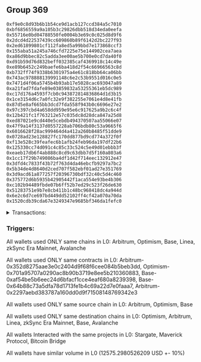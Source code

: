 ## Group 369

```0xe47edfe9eca53010c664380306c4883c96e4bebc
0xf9e0c8d93b6b1b54ce9d1acb127ccd384a5c7010
0xbf6856559a9a105b3c29826dbb518d34eda0eefa
0x55716e0bd04788550fe0004b3e69c0c025d8d9f6
0x2dcd4d22537439cc609860b89f6142d2bc227f93
0x2ed61899801cf112fa8ed5a99bbd7e173868ccf3
0x155aba51a245a746cfd7225e75e144902cea7aea
0xa86d9bbec82c5adda3ee00ae5b700e0cd7da40f0
0xd91b59d76d832beff032385caf4369918c14c49e
0xe89b6452c249baefe6ba418d2f54c66966563c8d
0xb732ff74f9338b6301975a4e61c818bb64ca06bb
0x743ac978888139991148c6e2c53b9551d016c0e5
0x7471d4f06a5745b4b93ab17e5028cac693047a89
0xa21fad7fdafe89e03859832a53255361eb5dc989
0xc17d176a4593f7cb0c943872814836864d1d3b15
0x1ce3154d6c7a0fc32e9f382255e7061e4d8e41fb
0x87d5e8af665bb3dcd7fda558f943b0c6696e27e2
0x97c397cbd4a658dd959e95e6c917625a9b2c6c4f
0x12b421fc1f763212e57c035dc8d28dca847a25d8
0xed87021e9cd440e5cebdb494370507aa55066e07
0x47f9a14f3137d0557228ab706bdb80c53a9665f6
0x6016628f28ac999464d4a412a260b8485f51dde9
0x0728ad23e128827fc170dd877bd9cd774a372f0f
0xf13e528c39feafec6b1afb24feb96da197df22b6
0x125330cc74d091c4c85c33c524c5e49d01ebbb3f
0xeaeb17db6f4ab888c8cd9c63dbb7d5f160a803a6
0x1cc17f29b749086ba4df1d42f714eec132912e47
0x3dfd4c7833f43b72f763d4da46ebcfb9297a7bc2
0x5b34de4d8640d2ced707f582ebf01ad27e351769
0x3d9acd61a877257f20396730bdf32c40c5d4c460
0x375772d6b5935b42905442f1aca554e93be4b306
0xc102b94489fbde07b6ff52b7ed29c523f26de630
0x51283751e9b7e8cb411b1c48bc968418dc4a944d
0x6e2c6d7ce697bd449dd52102ff4cf42a070a70da
0x1520cdb39cda67e3249347e9685bf346da1fefc0
```
<details>
<summary>Transactions:</summary>

Hashes: 

Wallet: 0xe47edfe9eca53010c664380306c4883c96e4bebc

       Hash: 0xa2e7143b988fa919ddebd4b4c085fa2d91a74df2e2481471d7f2e0a424b0243b
         - source chain: Arbitrum
         - destination chain: Optimism
         - project: Stargate
         - contract: 0x352d8275aae3e0c2404d9f68f6cee084b5beb3dd
         - value USD: 3.408340882
       Hash: 0x28fe4654a3ce3944749ee855ce95234eb971271e63267338ddf0c85c2f7694ed
         - source chain: Arbitrum
         - destination chain: Optimism
         - project: Stargate
         - contract: 0x352d8275aae3e0c2404d9f68f6cee084b5beb3dd
         - value USD: 2689.221869647
       Hash: 0xca8c3c6a073fccc717c4f34a11d00baecb6264a3fbbca3c7275f6eb6df7cfa7b
         - source chain: Optimism
         - destination chain: Arbitrum
         - project: Stargate
         - contract: 0x701a95707a0290ac8b90b3719e8ee5b210360883
         - value USD: 2687.608337821
       Hash: 0xf765188d8ec5288bebd18db81a792e1b88767e59c4f4d385acc2f019d7ba79c5
         - source chain: Base
         - destination chain: Linea
         - project: Stargate
         - contract: 0xaf54be5b6eec24d6bfacf1cce4eaf680a8239398
         - value USD: 3.126190125
       Hash: 0x97d4054f8932a1648df1db5031161314a637a27ed20bbdce4ca16359025af143
         - source chain: Base
         - destination chain: zkSync Era Mainnet
         - project: Maverick Protocol
         - contract: 0x64b88c73a5dfa78d1713fe1b4c69a22d7e0faaa7
       Hash: 0xe07028d45d1f6823e5eae9a3185ac6da958bb05e1a16994e6f94390033b3059c
         - source chain: Arbitrum
         - destination chain: Base
         - project: Stargate
         - contract: 0x352d8275aae3e0c2404d9f68f6cee084b5beb3dd
         - value USD: 3585.882514997
       Hash: 0xd7e6d0aa5d8189df76e0d99f6340fa5d23d92b803b523765296d6d21dacb5264
         - source chain: Arbitrum
         - destination chain: Avalanche
         - project: Bitcoin Bridge
         - contract: 0x2297aebd383787a160dd0d9f71508148769342e3
         - value USD: 0.2055229869
       Hash: 0x810f3bde19869e56cc0ca2698c569e92f62069baa934c8759609e52bdf0a6248
         - source chain: Base
         - destination chain: Arbitrum
         - project: Stargate
         - contract: 0xaf54be5b6eec24d6bfacf1cce4eaf680a8239398
         - value USD: 3605.845276162
Wallet: 0xf9e0c8d93b6b1b54ce9d1acb127ccd384a5c7010

       Hash:0xd0d84cf0c791fc74fdfc144b4ba9395b4ae480bd267e723389695741165f09ca
         - source chain: Arbitrum
         - destination chain: Optimism
         - project: Stargate
         - contract: 0x352d8275aae3e0c2404d9f68f6cee084b5beb3dd
         - value USD: 3.408340882
       Hash:0xb0f3742bca4eec749b39e2a2f8256e8969318caeec00218eaaf73d71783898da
         - source chain: Arbitrum
         - destination chain: Optimism
         - project: Stargate
         - contract: 0x352d8275aae3e0c2404d9f68f6cee084b5beb3dd
         - value USD: 2692.430637632
       Hash:0xf30d96bedcb226a5dee9dfdc4d4075f95b839df6092c317383da09921aa6abc4
         - source chain: Optimism
         - destination chain: Arbitrum
         - project: Stargate
         - contract: 0x701a95707a0290ac8b90b3719e8ee5b210360883
         - value USD: 2690.815179736
       Hash:0xa526001c21a441b9d1c4302932ef6ec5960920b4f2e4fe3ddece7c242e1c47d3
         - source chain: Base
         - destination chain: zkSync Era Mainnet
         - project: Maverick Protocol
         - contract: 0x64b88c73a5dfa78d1713fe1b4c69a22d7e0faaa7
       Hash:0xd6da8eba8b56569db7cc7937b2d76917edfde50fd92e2660ae3c428e5d572aeb
         - source chain: Base
         - destination chain: Linea
         - project: Stargate
         - contract: 0xaf54be5b6eec24d6bfacf1cce4eaf680a8239398
         - value USD: 3.126190125
       Hash:0x8dc6297f1d96b716ea8daa3974650c278fe67387e647f940529e766651193e12
         - source chain: Arbitrum
         - destination chain: Base
         - project: Stargate
         - contract: 0x352d8275aae3e0c2404d9f68f6cee084b5beb3dd
         - value USD: 3493.584213263
       Hash:0x6a5924e955ebb1cdb46569a4f8401aea5bc7860dca635ec9e0ef7ee200c06c12
         - source chain: Arbitrum
         - destination chain: Avalanche
         - project: Bitcoin Bridge
         - contract: 0x2297aebd383787a160dd0d9f71508148769342e3
         - value USD: 0.2055229869
       Hash:0x18ad66600c9592af909d0c12db75132452b84c0143d426c4571f53c2f7b51b4a
         - source chain: Base
         - destination chain: Arbitrum
         - project: Stargate
         - contract: 0xaf54be5b6eec24d6bfacf1cce4eaf680a8239398
         - value USD: 3503.305619973
Wallet: 0xbf6856559a9a105b3c29826dbb518d34eda0eefa

       Hash:0xf9c5d583206bd77d57d0d4bc5097baeff90c0e163ba635b2916b5189c5b3779e
         - source chain: Arbitrum
         - destination chain: Optimism
         - project: Stargate
         - contract: 0x352d8275aae3e0c2404d9f68f6cee084b5beb3dd
         - value USD: 3.408340882
       Hash:0x6a9e9d2e03334dd8ab6ae36ba976d8b7e6764d96f4d1c249baad0794a74b0d10
         - source chain: Arbitrum
         - destination chain: Optimism
         - project: Stargate
         - contract: 0x352d8275aae3e0c2404d9f68f6cee084b5beb3dd
         - value USD: 2688.390478336
       Hash:0x463b37f7e3a95691fe0563ebb5b8e18b5ccd6f303fc9992ea64e4cc48b85456a
         - source chain: Optimism
         - destination chain: Arbitrum
         - project: Stargate
         - contract: 0x701a95707a0290ac8b90b3719e8ee5b210360883
         - value USD: 2686.777444528
       Hash:0x1110131f51cc8c72551b5c5ff068b6c40d7538a4364ac9535999a0bf776bf276
         - source chain: Base
         - destination chain: zkSync Era Mainnet
         - project: Maverick Protocol
         - contract: 0x64b88c73a5dfa78d1713fe1b4c69a22d7e0faaa7
       Hash:0xfd7beaf48af854e2c01707529d4b2490d2fa1ec09f1201823b96ead77eefbc74
         - source chain: Base
         - destination chain: Linea
         - project: Stargate
         - contract: 0xaf54be5b6eec24d6bfacf1cce4eaf680a8239398
         - value USD: 3.126190125
       Hash:0x019cf551606fd39fa3a0d4c6624d2b2dfc9d1ca3ff1d9e0e08e46483318dbf9f
         - source chain: Arbitrum
         - destination chain: Base
         - project: Stargate
         - contract: 0x352d8275aae3e0c2404d9f68f6cee084b5beb3dd
         - value USD: 3511.212797145
       Hash:0x3274774d98b9def5dd36f89cf46f98541b355dd84e7a2f583c5635e7a7f161cd
         - source chain: Arbitrum
         - destination chain: Avalanche
         - project: Bitcoin Bridge
         - contract: 0x2297aebd383787a160dd0d9f71508148769342e3
         - value USD: 0.2055229869
       Hash:0x49cf44202fe90821fc9fd6e9856014a1cc22b4f14ce84889e12e15b4c07224f4
         - source chain: Base
         - destination chain: Arbitrum
         - project: Stargate
         - contract: 0xaf54be5b6eec24d6bfacf1cce4eaf680a8239398
         - value USD: 3531.272647034
Wallet: 0x55716e0bd04788550fe0004b3e69c0c025d8d9f6

       Hash:0xd1ec817242dd4abc4d3d409268e85d1f0f14420ddf2db8ccdc8d838dbf84ba45
         - source chain: Arbitrum
         - destination chain: Optimism
         - project: Stargate
         - contract: 0x352d8275aae3e0c2404d9f68f6cee084b5beb3dd
         - value USD: 3.408340882
       Hash:0x2ac57ba194ec7d7a9c8fd313effa9d71a458a3536b285acd2bb06f380cbcacc6
         - source chain: Arbitrum
         - destination chain: Optimism
         - project: Stargate
         - contract: 0x352d8275aae3e0c2404d9f68f6cee084b5beb3dd
         - value USD: 2692.499737151
       Hash:0x753045fa8c4a54f75521ff8ca682d40910c69f4fc0cd0666d7f56d55a8e195e1
         - source chain: Optimism
         - destination chain: Arbitrum
         - project: Stargate
         - contract: 0x701a95707a0290ac8b90b3719e8ee5b210360883
         - value USD: 2690.884238253
       Hash:0x46d70bec9553b9ad547390c0f91989a28ac7555981af2cf5e372fbc6088ccd24
         - source chain: Base
         - destination chain: Linea
         - project: Stargate
         - contract: 0xaf54be5b6eec24d6bfacf1cce4eaf680a8239398
         - value USD: 3.126190125
       Hash:0x312aedc61d13e88496ce1a33e1836238ed82e2b590fbe727a22a8267c41f2128
         - source chain: Base
         - destination chain: zkSync Era Mainnet
         - project: Maverick Protocol
         - contract: 0x64b88c73a5dfa78d1713fe1b4c69a22d7e0faaa7
       Hash:0xdd6743eb2b5a2fb332a6d5b4233f35db27f881afb9f0d7ceccf8810bdb84f4d0
         - source chain: Arbitrum
         - destination chain: Base
         - project: Stargate
         - contract: 0x352d8275aae3e0c2404d9f68f6cee084b5beb3dd
         - value USD: 3522.884971129
       Hash:0x835ef816ccc83b6895fe8bbe1fe146c71853ed9e497f95292ae0ae4baba91ada
         - source chain: Arbitrum
         - destination chain: Avalanche
         - project: Bitcoin Bridge
         - contract: 0x2297aebd383787a160dd0d9f71508148769342e3
         - value USD: 0.2055229869
       Hash:0x6886c0cb12188ccd6104f8dad0dc9da4ec16afe22323cf98ce67b8c18447dd7d
         - source chain: Base
         - destination chain: Arbitrum
         - project: Stargate
         - contract: 0xaf54be5b6eec24d6bfacf1cce4eaf680a8239398
         - value USD: 3532.584275644
Wallet: 0x2dcd4d22537439cc609860b89f6142d2bc227f93

       Hash:0x390e2a3db625f839534573261d662f5eb19f132d612382c55b27909293912ee0
         - source chain: Arbitrum
         - destination chain: Optimism
         - project: Stargate
         - contract: 0x352d8275aae3e0c2404d9f68f6cee084b5beb3dd
         - value USD: 3.408340882
       Hash:0xc977d7bc6961d05ba0aa20c0322c1476c78d164dbf9027aa4a36f81554252306
         - source chain: Arbitrum
         - destination chain: Optimism
         - project: Stargate
         - contract: 0x352d8275aae3e0c2404d9f68f6cee084b5beb3dd
         - value USD: 2688.24165391
       Hash:0xf29f989b0355bf20b9132ce2db7e8cc605719d5967623b08653a81f4e88dca9b
         - source chain: Optimism
         - destination chain: Arbitrum
         - project: Stargate
         - contract: 0x701a95707a0290ac8b90b3719e8ee5b210360883
         - value USD: 2686.628710105
       Hash:0x4378a5666b9f0fda6366cd7eb84d3f890a002368486144f3f4d423fbcccde67c
         - source chain: Base
         - destination chain: Linea
         - project: Stargate
         - contract: 0xaf54be5b6eec24d6bfacf1cce4eaf680a8239398
         - value USD: 3.126190125
       Hash:0x60723d57c831c9ff897a1de11a72f7061c74b20951b2a6ed21a324d3e4d5298d
         - source chain: Base
         - destination chain: zkSync Era Mainnet
         - project: Maverick Protocol
         - contract: 0x64b88c73a5dfa78d1713fe1b4c69a22d7e0faaa7
       Hash:0x43cf107da45279e44822cac805e11e577e1cb7a8be14090f7ba7d19a12bf9a13
         - source chain: Arbitrum
         - destination chain: Base
         - project: Stargate
         - contract: 0x352d8275aae3e0c2404d9f68f6cee084b5beb3dd
         - value USD: 3490.522567184
       Hash:0x7e60fab850e1f414af7e9e10e20ff6f5719d611670477649c97f987e8da9afed
         - source chain: Arbitrum
         - destination chain: Avalanche
         - project: Bitcoin Bridge
         - contract: 0x2297aebd383787a160dd0d9f71508148769342e3
         - value USD: 0.2055229869
       Hash:0xa874885aa2f2324601364736e3601411d9b1b4fe70990f98d3c5b5705f7807e1
         - source chain: Base
         - destination chain: Arbitrum
         - project: Stargate
         - contract: 0xaf54be5b6eec24d6bfacf1cce4eaf680a8239398
         - value USD: 3510.616505072
Wallet: 0x2ed61899801cf112fa8ed5a99bbd7e173868ccf3

       Hash:0x477990a17804e66e8559882f5cfcb8e58b42db6cb3f85e33509b02e6425fc2b0
         - source chain: Arbitrum
         - destination chain: Optimism
         - project: Stargate
         - contract: 0x352d8275aae3e0c2404d9f68f6cee084b5beb3dd
         - value USD: 3.408340882
       Hash:0x3f3fed5739b1ded2353d39c9965045cf718d44e2f1d836dceab1b011042b1171
         - source chain: Arbitrum
         - destination chain: Optimism
         - project: Stargate
         - contract: 0x352d8275aae3e0c2404d9f68f6cee084b5beb3dd
         - value USD: 2689.200691875
       Hash:0xc32c6299764c01673b2bc93762f197bc902ae1328998fb7a742dc3084e08ebe5
         - source chain: Optimism
         - destination chain: Arbitrum
         - project: Stargate
         - contract: 0x701a95707a0290ac8b90b3719e8ee5b210360883
         - value USD: 2687.587172049
       Hash:0x38191e8c2d9c36ef5e01f34084044f5598c6f0111f78751154f5e798ecb733a4
         - source chain: Base
         - destination chain: Linea
         - project: Stargate
         - contract: 0xaf54be5b6eec24d6bfacf1cce4eaf680a8239398
         - value USD: 3.126190125
       Hash:0xb61ca0d8e0484348d4a4ebc0342e0ee73354b279e90cc8f20fbe3f278411514e
         - source chain: Base
         - destination chain: zkSync Era Mainnet
         - project: Maverick Protocol
         - contract: 0x64b88c73a5dfa78d1713fe1b4c69a22d7e0faaa7
       Hash:0x9eddf079ccd39ef0cf79f31f22e88c905dcda09814cd27d96f5844902a1df593
         - source chain: Arbitrum
         - destination chain: Base
         - project: Stargate
         - contract: 0x352d8275aae3e0c2404d9f68f6cee084b5beb3dd
         - value USD: 3499.678701202
       Hash:0x598693bbf16702899b1a257558273fafde5ae69d2bc0234846341ff940609a40
         - source chain: Arbitrum
         - destination chain: Avalanche
         - project: Bitcoin Bridge
         - contract: 0x2297aebd383787a160dd0d9f71508148769342e3
         - value USD: 0.2052563619
       Hash:0x7e95a694f188c5378c1069020c6e455dcf20b3c946ec9fcbd3f3fc9e70a0edd7
         - source chain: Base
         - destination chain: Arbitrum
         - project: Stargate
         - contract: 0xaf54be5b6eec24d6bfacf1cce4eaf680a8239398
         - value USD: 3519.668329706
Wallet: 0x155aba51a245a746cfd7225e75e144902cea7aea

       Hash:0x8fd730695e7dbc7e6f70262cfe2a9973e89f5398488c687879c6ff866d4258a0
         - source chain: Arbitrum
         - destination chain: Optimism
         - project: Stargate
         - contract: 0x352d8275aae3e0c2404d9f68f6cee084b5beb3dd
         - value USD: 3.408340882
       Hash:0xd6bf63c7ee73a4ef9767a3faa47555ce205ef182157d797a290d72fc5e93e70a
         - source chain: Arbitrum
         - destination chain: Optimism
         - project: Stargate
         - contract: 0x352d8275aae3e0c2404d9f68f6cee084b5beb3dd
         - value USD: 2685.99577303
       Hash:0x3de4195dda7ba34f60b9d03ac31f0308279cddfb4980b094a25416fae09ff377
         - source chain: Optimism
         - destination chain: Arbitrum
         - project: Stargate
         - contract: 0x701a95707a0290ac8b90b3719e8ee5b210360883
         - value USD: 2684.384177274
       Hash:0x2a8ac891833d91bf4046f3ac018f4d5ff8dfca5a28a5f8312952187ddd8f8297
         - source chain: Base
         - destination chain: Linea
         - project: Stargate
         - contract: 0xaf54be5b6eec24d6bfacf1cce4eaf680a8239398
         - value USD: 3.126190125
       Hash:0x71e896f8e7774388241e21660ed8a53e8cdce025b3447db5653aa601d7f589c5
         - source chain: Base
         - destination chain: zkSync Era Mainnet
         - project: Maverick Protocol
         - contract: 0x64b88c73a5dfa78d1713fe1b4c69a22d7e0faaa7
       Hash:0x858e670dfa9381fcec5d80420f0757e4f73f15b70258684a450fb16a4ce1a594
         - source chain: Arbitrum
         - destination chain: Base
         - project: Stargate
         - contract: 0x352d8275aae3e0c2404d9f68f6cee084b5beb3dd
         - value USD: 3602.00014949
       Hash:0xa90fd50ffec6a0ae47800621fc7328a1170e543d112ede3db95275c37d44462e
         - source chain: Arbitrum
         - destination chain: Avalanche
         - project: Bitcoin Bridge
         - contract: 0x2297aebd383787a160dd0d9f71508148769342e3
         - value USD: 0.2052563619
       Hash:0xadde8d53eb2e4544c8ffbe5ac4ec14f197101592b48b3c930c5469fd150346f9
         - source chain: Base
         - destination chain: Arbitrum
         - project: Stargate
         - contract: 0xaf54be5b6eec24d6bfacf1cce4eaf680a8239398
         - value USD: 3621.893469335
Wallet: 0xa86d9bbec82c5adda3ee00ae5b700e0cd7da40f0

       Hash:0x380f23e13602dbeedad1c0a2a9c499450cb83b1e064f5c5b9d25fa553ed65949
         - source chain: Arbitrum
         - destination chain: Optimism
         - project: Stargate
         - contract: 0x352d8275aae3e0c2404d9f68f6cee084b5beb3dd
         - value USD: 3.408340882
       Hash:0x61cf6ed04e5104916045ef65b31641aef457fd5d5cd77444c46037419ff30fbf
         - source chain: Arbitrum
         - destination chain: Optimism
         - project: Stargate
         - contract: 0x352d8275aae3e0c2404d9f68f6cee084b5beb3dd
         - value USD: 2685.165379755
       Hash:0x1a81537bbc2a667c9128355eefe5ad6921021174866fb499603c4f91994c76c1
         - source chain: Optimism
         - destination chain: Arbitrum
         - project: Stargate
         - contract: 0x701a95707a0290ac8b90b3719e8ee5b210360883
         - value USD: 2683.554282018
       Hash:0x22c6e683bb64406650c6c71797a581f651a7455ebe97f81bac9954d322e995c0
         - source chain: Base
         - destination chain: Linea
         - project: Stargate
         - contract: 0xaf54be5b6eec24d6bfacf1cce4eaf680a8239398
         - value USD: 3.126190125
       Hash:0x01c9edf69d529b1dc7031739eaafbc91eb809cf9a529f576e9f68bc390527bcd
         - source chain: Base
         - destination chain: zkSync Era Mainnet
         - project: Maverick Protocol
         - contract: 0x64b88c73a5dfa78d1713fe1b4c69a22d7e0faaa7
       Hash:0x854efdcce743bf3b51d1ebfa1dcd402c832a23448d95c10a448c09753127ce8e
         - source chain: Arbitrum
         - destination chain: Base
         - project: Stargate
         - contract: 0x352d8275aae3e0c2404d9f68f6cee084b5beb3dd
         - value USD: 3527.288497322
       Hash:0x4f4660e7868292dbc1820a831c06dda4fa18cff58e74042f568c0b20336526c6
         - source chain: Arbitrum
         - destination chain: Avalanche
         - project: Bitcoin Bridge
         - contract: 0x2297aebd383787a160dd0d9f71508148769342e3
         - value USD: 0.2052563619
       Hash:0x309919f18198206102adeaf92112b5c0bf53e66885ec7b04e2b2c36b329fb319
         - source chain: Base
         - destination chain: Arbitrum
         - project: Stargate
         - contract: 0xaf54be5b6eec24d6bfacf1cce4eaf680a8239398
         - value USD: 3547.207805755
Wallet: 0xd91b59d76d832beff032385caf4369918c14c49e

       Hash:0x9f6a56693b8c1f281706cafb1ae9570d73be66dcdf8e2640e0140b09f673460d
         - source chain: Arbitrum
         - destination chain: Optimism
         - project: Stargate
         - contract: 0x352d8275aae3e0c2404d9f68f6cee084b5beb3dd
         - value USD: 3.408340882
       Hash:0xc39025b92eca7034608eb6c1fec3fa9ba7c849e553193766db953063e5b0bb4c
         - source chain: Arbitrum
         - destination chain: Optimism
         - project: Stargate
         - contract: 0x352d8275aae3e0c2404d9f68f6cee084b5beb3dd
         - value USD: 2689.269708391
       Hash:0x768e848582e63d61f09bfede6a333bd265e3335478dfa8dcf7cbf09380f9137d
         - source chain: Optimism
         - destination chain: Arbitrum
         - project: Stargate
         - contract: 0x701a95707a0290ac8b90b3719e8ee5b210360883
         - value USD: 2687.656147564
       Hash:0xd0ec6bf5ec32dbb2855d47eef131fb507c87cf04e66202e7a9af1c3d890f3265
         - source chain: Base
         - destination chain: Linea
         - project: Stargate
         - contract: 0xaf54be5b6eec24d6bfacf1cce4eaf680a8239398
         - value USD: 3.126190125
       Hash:0x40a195ca385be4b526a8d25cd093e5a19779821b08a2afc74678109793cca29e
         - source chain: Base
         - destination chain: zkSync Era Mainnet
         - project: Maverick Protocol
         - contract: 0x64b88c73a5dfa78d1713fe1b4c69a22d7e0faaa7
       Hash:0x59491a3562cc489df491246ac97309006087fed3a230df8dc9f2be32cc1d374e
         - source chain: Arbitrum
         - destination chain: Base
         - project: Stargate
         - contract: 0x352d8275aae3e0c2404d9f68f6cee084b5beb3dd
         - value USD: 3529.035688492
       Hash:0x023fe3bd0932f208825d5231bf5ec3547c89f8a62c04034e298273060b78b263
         - source chain: Arbitrum
         - destination chain: Avalanche
         - project: Bitcoin Bridge
         - contract: 0x2297aebd383787a160dd0d9f71508148769342e3
         - value USD: 0.2052563619
       Hash:0x62798d6fa993622fb4c423a4096385bc0bb2323e13b486ef2a8a2b99a47a5013
         - source chain: Base
         - destination chain: Arbitrum
         - project: Stargate
         - contract: 0xaf54be5b6eec24d6bfacf1cce4eaf680a8239398
         - value USD: 3548.975590972
Wallet: 0xe89b6452c249baefe6ba418d2f54c66966563c8d

       Hash:0xfa0a1e1a12c823b1af4bf7f49480a85b707ee92917c5de2c9332591725488e31
         - source chain: Arbitrum
         - destination chain: Optimism
         - project: Stargate
         - contract: 0x352d8275aae3e0c2404d9f68f6cee084b5beb3dd
         - value USD: 3.408340882
       Hash:0x211ee275e76f52b851068aec9c58cdc8860bf6e94775fbddbc75e3db8566587c
         - source chain: Arbitrum
         - destination chain: Optimism
         - project: Stargate
         - contract: 0x352d8275aae3e0c2404d9f68f6cee084b5beb3dd
         - value USD: 2685.016733336
       Hash:0x472808c5ca4cb9d4e8e776dcda260f8a37a97c31af5a62eb93a2ad78ed667ac5
         - source chain: Optimism
         - destination chain: Arbitrum
         - project: Stargate
         - contract: 0x701a95707a0290ac8b90b3719e8ee5b210360883
         - value USD: 2683.405724602
       Hash:0x5e33b7380d4f9446f0293a4e2f981d00dc59b3a72eaf206a2d260898f5ddc78b
         - source chain: Base
         - destination chain: Linea
         - project: Stargate
         - contract: 0xaf54be5b6eec24d6bfacf1cce4eaf680a8239398
         - value USD: 3.126190125
       Hash:0x04fcc7862b161102a8dcc1f3aaf795c581ce761ab3443b82f5bb7507806601f4
         - source chain: Base
         - destination chain: zkSync Era Mainnet
         - project: Maverick Protocol
         - contract: 0x64b88c73a5dfa78d1713fe1b4c69a22d7e0faaa7
       Hash:0x4a027021cff345daf40e9a45016355c65d72932f0f27ec07814e5d8a45c983ae
         - source chain: Arbitrum
         - destination chain: Base
         - project: Stargate
         - contract: 0x352d8275aae3e0c2404d9f68f6cee084b5beb3dd
         - value USD: 3506.763720608
       Hash:0x1febeb00c705a8d9a045513026f815c314832a62349a047cd8c71b9f30bd8d85
         - source chain: Arbitrum
         - destination chain: Avalanche
         - project: Bitcoin Bridge
         - contract: 0x2297aebd383787a160dd0d9f71508148769342e3
         - value USD: 0.2052563619
       Hash:0xb5884dc5200c7c5b72df57de35df7080b95bb908e04884b4cc7cfdef56727dc1
         - source chain: Base
         - destination chain: Arbitrum
         - project: Stargate
         - contract: 0xaf54be5b6eec24d6bfacf1cce4eaf680a8239398
         - value USD: 3526.725855242
Wallet: 0xb732ff74f9338b6301975a4e61c818bb64ca06bb

       Hash:0x8f1c10af2035645ce44ac5d121efc31da0398775134740a1d3218aaf157c7e91
         - source chain: Arbitrum
         - destination chain: Optimism
         - project: Stargate
         - contract: 0x352d8275aae3e0c2404d9f68f6cee084b5beb3dd
         - value USD: 3.408340882
       Hash:0x8b4db7fe34d5343986cbfacc8546e212843e6195364ac9cb1809a52b2cf2956c
         - source chain: Arbitrum
         - destination chain: Optimism
         - project: Stargate
         - contract: 0x352d8275aae3e0c2404d9f68f6cee084b5beb3dd
         - value USD: 2682.773547554
       Hash:0xb0f388813b65d96281d9c0af7f94ad5309d280ec13f5bca2b361e720b4f5b0a0
         - source chain: Optimism
         - destination chain: Arbitrum
         - project: Stargate
         - contract: 0x701a95707a0290ac8b90b3719e8ee5b210360883
         - value USD: 2681.163884869
       Hash:0x0bb46ffcc30bbdfd3810e1210a385c847bca7f06d768f9f5ae5118237f41384d
         - source chain: Base
         - destination chain: Linea
         - project: Stargate
         - contract: 0xaf54be5b6eec24d6bfacf1cce4eaf680a8239398
         - value USD: 3.126190125
       Hash:0x21e347303c9f560944efebc5fb95751cc647a15ffe5d2933730d00b59cff9ab2
         - source chain: Base
         - destination chain: zkSync Era Mainnet
         - project: Maverick Protocol
         - contract: 0x64b88c73a5dfa78d1713fe1b4c69a22d7e0faaa7
       Hash:0xf9fb5e76409c325ddd5270ed8397f94b2ec98eea29352c0d25e53c221e1656d4
         - source chain: Arbitrum
         - destination chain: Base
         - project: Stargate
         - contract: 0x352d8275aae3e0c2404d9f68f6cee084b5beb3dd
         - value USD: 3617.525066516
       Hash:0xf19dff8b55eca00e703a26eadc1e6961065ee4c3dc07ca7e2133efdb3e18519a
         - source chain: Arbitrum
         - destination chain: Avalanche
         - project: Bitcoin Bridge
         - contract: 0x2297aebd383787a160dd0d9f71508148769342e3
         - value USD: 0.2047956664
       Hash:0xc1dc3ac3fdefc3019309a7433186b77b0d95e43dc7eda968fa4694a2323fe93d
         - source chain: Base
         - destination chain: Arbitrum
         - project: Stargate
         - contract: 0xaf54be5b6eec24d6bfacf1cce4eaf680a8239398
         - value USD: 3637.45047662
Wallet: 0x743ac978888139991148c6e2c53b9551d016c0e5

       Hash:0x784ec75f9c4233f2ab8918f16e900c977c872d7675d7d19bbacbea16568c50f4
         - source chain: Arbitrum
         - destination chain: Optimism
         - project: Stargate
         - contract: 0x352d8275aae3e0c2404d9f68f6cee084b5beb3dd
         - value USD: 3.408340882
       Hash:0xdb9baf470421ae18c1c1b53165513350b046fac7895efce3b6d6413e0af7f0e1
         - source chain: Arbitrum
         - destination chain: Optimism
         - project: Stargate
         - contract: 0x352d8275aae3e0c2404d9f68f6cee084b5beb3dd
         - value USD: 2685.974621258
       Hash:0x60e5ca795dbe880a63e6b158d8815b7c1a5627c99fea10ba969135fe68bf87a4
         - source chain: Optimism
         - destination chain: Arbitrum
         - project: Stargate
         - contract: 0x701a95707a0290ac8b90b3719e8ee5b210360883
         - value USD: 2684.363037503
       Hash:0x8b4432b0c7c13ded616ae9a9708865012734a0fd40f07e26edf6bba63a9ef51f
         - source chain: Base
         - destination chain: zkSync Era Mainnet
         - project: Maverick Protocol
         - contract: 0x64b88c73a5dfa78d1713fe1b4c69a22d7e0faaa7
       Hash:0x45f3d27939a875bc7b57cb21cdd5d208b1f4d008052ab7707801f9a6578ab0e0
         - source chain: Base
         - destination chain: Linea
         - project: Stargate
         - contract: 0xaf54be5b6eec24d6bfacf1cce4eaf680a8239398
         - value USD: 3.126190125
       Hash:0x4f1ebc3fb216c804d4bdf36ec420a4070ca43a78aaf86f824422ede762bff182
         - source chain: Arbitrum
         - destination chain: Base
         - project: Stargate
         - contract: 0x352d8275aae3e0c2404d9f68f6cee084b5beb3dd
         - value USD: 3515.533103711
       Hash:0x1aaa2950199440cf33c6d21e71b529fabd562f20858b3c06b43daa91c3a10708
         - source chain: Arbitrum
         - destination chain: Avalanche
         - project: Bitcoin Bridge
         - contract: 0x2297aebd383787a160dd0d9f71508148769342e3
         - value USD: 0.2047956664
       Hash:0xd6d68a7b0dcd1595d9530ca25ba639d0a34b12392c802a5881a061c971889e15
         - source chain: Base
         - destination chain: Arbitrum
         - project: Stargate
         - contract: 0xaf54be5b6eec24d6bfacf1cce4eaf680a8239398
         - value USD: 3535.557019708
Wallet: 0x7471d4f06a5745b4b93ab17e5028cac693047a89

       Hash:0x7fb961f093c2ea23587e7ee102e2c5edb3aff99ecc82659c06abd9579c1abfa3
         - source chain: Arbitrum
         - destination chain: Optimism
         - project: Stargate
         - contract: 0x352d8275aae3e0c2404d9f68f6cee084b5beb3dd
         - value USD: 3.408340882
       Hash:0x629ee7e69d5b69ae7f2cb38d2dd456017418e48502caf9decfe389c31eed8a52
         - source chain: Arbitrum
         - destination chain: Optimism
         - project: Stargate
         - contract: 0x352d8275aae3e0c2404d9f68f6cee084b5beb3dd
         - value USD: 2681.944150316
       Hash:0x76632bc9597f47e69d0a33cf823f56f9dbcf5e9dee4a8c6241418026fdb2d152
         - source chain: Optimism
         - destination chain: Arbitrum
         - project: Stargate
         - contract: 0x701a95707a0290ac8b90b3719e8ee5b210360883
         - value USD: 2680.334984649
       Hash:0x5931f4fafb4426d6e35503092c97de33895007d4edde4b9bc576b8d909bdd8bb
         - source chain: Base
         - destination chain: Linea
         - project: Stargate
         - contract: 0xaf54be5b6eec24d6bfacf1cce4eaf680a8239398
         - value USD: 3.126190125
       Hash:0x496610775ff01a151c0dba4a9eca6eddda515463101acd8e89320e323ed2ff43
         - source chain: Base
         - destination chain: zkSync Era Mainnet
         - project: Maverick Protocol
         - contract: 0x64b88c73a5dfa78d1713fe1b4c69a22d7e0faaa7
       Hash:0xbc19598c20986cf202edfa490985e4e9f6b5d4203bdbc0b973cc65093d830420
         - source chain: Arbitrum
         - destination chain: Base
         - project: Stargate
         - contract: 0x352d8275aae3e0c2404d9f68f6cee084b5beb3dd
         - value USD: 3542.59887073
       Hash:0x5c4ec349bd018c5ed92231b004c9312f33ebc497506f699fb1c549273eb832d0
         - source chain: Arbitrum
         - destination chain: Avalanche
         - project: Bitcoin Bridge
         - contract: 0x2297aebd383787a160dd0d9f71508148769342e3
         - value USD: 0.2047956664
       Hash:0x5e05f0168656e51a27a503d9a0279031c98590b4eddd6ae90f9599b4a216a793
         - source chain: Base
         - destination chain: Arbitrum
         - project: Stargate
         - contract: 0xaf54be5b6eec24d6bfacf1cce4eaf680a8239398
         - value USD: 3562.584409897
Wallet: 0xa21fad7fdafe89e03859832a53255361eb5dc989

       Hash:0x4ab41d1f30343433af4543fb6ac28fb5ee92c516cd812498f9f5a04d8cc82b30
         - source chain: Arbitrum
         - destination chain: Optimism
         - project: Stargate
         - contract: 0x352d8275aae3e0c2404d9f68f6cee084b5beb3dd
         - value USD: 3.408340882
       Hash:0xf03f2ea56c32925be0d18acd6a762891ac3533a81a9635b0415706daab7520d2
         - source chain: Arbitrum
         - destination chain: Optimism
         - project: Stargate
         - contract: 0x352d8275aae3e0c2404d9f68f6cee084b5beb3dd
         - value USD: 2686.043554772
       Hash:0x223ff97a62ef1d5f66b20ca068e36e209e6c9e07b34443b8e8515a9b8e50cfe1
         - source chain: Optimism
         - destination chain: Arbitrum
         - project: Stargate
         - contract: 0x701a95707a0290ac8b90b3719e8ee5b210360883
         - value USD: 2684.431930015
       Hash:0x6748f8699c1c00c314fe5c788c74f271e955affc37639826dead7d82e6870f10
         - source chain: Base
         - destination chain: Linea
         - project: Stargate
         - contract: 0xaf54be5b6eec24d6bfacf1cce4eaf680a8239398
         - value USD: 3.126190125
       Hash:0x3fb45d42471e88a15eae449f652346c77cba8e1ac5d91582461780f8a9cd1a26
         - source chain: Base
         - destination chain: zkSync Era Mainnet
         - project: Maverick Protocol
         - contract: 0x64b88c73a5dfa78d1713fe1b4c69a22d7e0faaa7
       Hash:0xe57ffc820f5957a56d0c4b849654eb54b70cb7b9ee988345d9f0239c7ef6fcea
         - source chain: Arbitrum
         - destination chain: Base
         - project: Stargate
         - contract: 0x352d8275aae3e0c2404d9f68f6cee084b5beb3dd
         - value USD: 3544.585092702
       Hash:0x1b2e6f2443549d7f3a600635961f2a5ea8917cfbe09303bd0b0b88660e06a02e
         - source chain: Arbitrum
         - destination chain: Avalanche
         - project: Bitcoin Bridge
         - contract: 0x2297aebd383787a160dd0d9f71508148769342e3
         - value USD: 0.2047956664
       Hash:0x45884b8684bfd42195ff0d2babb524f0f34f7119f4f5c74d782643f5154b6c28
         - source chain: Base
         - destination chain: Arbitrum
         - project: Stargate
         - contract: 0xaf54be5b6eec24d6bfacf1cce4eaf680a8239398
         - value USD: 3564.582756795
Wallet: 0xc17d176a4593f7cb0c943872814836864d1d3b15

       Hash:0xe7f4e3c7b8da41df43c2c9df1cbeb8468ffe2afba499bef0b858a2c30ad52769
         - source chain: Arbitrum
         - destination chain: Optimism
         - project: Stargate
         - contract: 0x352d8275aae3e0c2404d9f68f6cee084b5beb3dd
         - value USD: 3.408340882
       Hash:0x4df2d559002523662e4a953c1afc171c08cf5de8f59375ef7609fc776cbbd8b5
         - source chain: Arbitrum
         - destination chain: Optimism
         - project: Stargate
         - contract: 0x352d8275aae3e0c2404d9f68f6cee084b5beb3dd
         - value USD: 2681.795682903
       Hash:0x05699283fdf931472a4b914edc2d5ce8c3a481582845c851a8e3ba28213b377a
         - source chain: Optimism
         - destination chain: Arbitrum
         - project: Stargate
         - contract: 0x701a95707a0290ac8b90b3719e8ee5b210360883
         - value USD: 2680.186607239
       Hash:0xca1ec942c7ac893648e4c712d582838202752e6047064e3a9999a57e296f0c62
         - source chain: Base
         - destination chain: Linea
         - project: Stargate
         - contract: 0xaf54be5b6eec24d6bfacf1cce4eaf680a8239398
         - value USD: 3.126190125
       Hash:0xb6b8b63e67fda0979fcd435d4139b8e273f631e7afdecb872542544d949b56aa
         - source chain: Base
         - destination chain: zkSync Era Mainnet
         - project: Maverick Protocol
         - contract: 0x64b88c73a5dfa78d1713fe1b4c69a22d7e0faaa7
       Hash:0x59c4401416e392bd2889b71b53babcce2b8c07c5eafaab80b006d2cfcf38bbdb
         - source chain: Arbitrum
         - destination chain: Base
         - project: Stargate
         - contract: 0x352d8275aae3e0c2404d9f68f6cee084b5beb3dd
         - value USD: 3522.254062373
       Hash:0xde9f7ac884cf37f2f29732b57296679db63f145a7237988ef3f8939c1e25cba1
         - source chain: Arbitrum
         - destination chain: Avalanche
         - project: Bitcoin Bridge
         - contract: 0x2297aebd383787a160dd0d9f71508148769342e3
         - value USD: 0.2047956664
       Hash:0x5e71aad1a3c4097cc1af48b5ade9447f7e5cdbb28a02b5889d7f56f785d87c67
         - source chain: Base
         - destination chain: Arbitrum
         - project: Stargate
         - contract: 0xaf54be5b6eec24d6bfacf1cce4eaf680a8239398
         - value USD: 3542.278519741
Wallet: 0x1ce3154d6c7a0fc32e9f382255e7061e4d8e41fb

       Hash:0x7485978f832ec54e864c70ab19b9877c92dd9d87a159c32bc5ea11a952e6ee60
         - source chain: Arbitrum
         - destination chain: Optimism
         - project: Stargate
         - contract: 0x352d8275aae3e0c2404d9f68f6cee084b5beb3dd
         - value USD: 3.408340882
       Hash:0x3d03f9ce04e3584bb6556539018714bc25a97eeb1a82ba8ed7328749df100eb4
         - source chain: Arbitrum
         - destination chain: Optimism
         - project: Stargate
         - contract: 0x352d8275aae3e0c2404d9f68f6cee084b5beb3dd
         - value USD: 2682.752420784
       Hash:0x6ef2b5429675abd0d178333f2f6084ea54fe4fdf459d801d1786fc773d1e13f4
         - source chain: Optimism
         - destination chain: Arbitrum
         - project: Stargate
         - contract: 0x701a95707a0290ac8b90b3719e8ee5b210360883
         - value USD: 2681.142770099
       Hash:0xedc7dc177e6b56a8ee2f3f7524dfa7c69f5ffdfe98ab7eea65b3b6ea2d36b870
         - source chain: Base
         - destination chain: Linea
         - project: Stargate
         - contract: 0xaf54be5b6eec24d6bfacf1cce4eaf680a8239398
         - value USD: 3.126190125
       Hash:0x0be579099367796e6a26e0d4f163af859f50bae13dbaea7d57164af2f6a22d31
         - source chain: Base
         - destination chain: zkSync Era Mainnet
         - project: Maverick Protocol
         - contract: 0x64b88c73a5dfa78d1713fe1b4c69a22d7e0faaa7
       Hash:0x779d7703fc5917d6d72e5a4581dba19026d61f23905146ef2a601113b9528387
         - source chain: Arbitrum
         - destination chain: Base
         - project: Stargate
         - contract: 0x352d8275aae3e0c2404d9f68f6cee084b5beb3dd
         - value USD: 3530.701361048
       Hash:0x7a5d91ae0fb4c1880fb6dfcddb0dab9fc79169c45030d5610e758103acabd1ac
         - source chain: Arbitrum
         - destination chain: Avalanche
         - project: Bitcoin Bridge
         - contract: 0x2297aebd383787a160dd0d9f71508148769342e3
         - value USD: 0.2057718422
       Hash:0xa7e21bba78174c0005d5fd711e4b6bf4c6cff65379b8afbbc29a77c447309639
         - source chain: Base
         - destination chain: Arbitrum
         - project: Stargate
         - contract: 0xaf54be5b6eec24d6bfacf1cce4eaf680a8239398
         - value USD: 3550.758448449
Wallet: 0x87d5e8af665bb3dcd7fda558f943b0c6696e27e2

       Hash:0x4c7d12ad9cc0d983b7ed8952183a647593b730b2a692e417875d02343591c2b5
         - source chain: Arbitrum
         - destination chain: Optimism
         - project: Stargate
         - contract: 0x352d8275aae3e0c2404d9f68f6cee084b5beb3dd
         - value USD: 3.408340882
       Hash:0x8ae7be94d8aa388ccdace09a5ca78745194d81d8d2a81c1051f9f6b57ea25082
         - source chain: Arbitrum
         - destination chain: Optimism
         - project: Stargate
         - contract: 0x352d8275aae3e0c2404d9f68f6cee084b5beb3dd
         - value USD: 2679.555187219
       Hash:0xc6d5e7955d75d8a9a3f170e164bfb7c3ef79531505dede3ba356a21c3e8bf1fc
         - source chain: Optimism
         - destination chain: Arbitrum
         - project: Stargate
         - contract: 0x701a95707a0290ac8b90b3719e8ee5b210360883
         - value USD: 2677.947455604
       Hash:0xd2a3b6d76cdb24515b4ac3fa42e7abf973f1c80d88783e9d36ea864ab11e2858
         - source chain: Base
         - destination chain: Linea
         - project: Stargate
         - contract: 0xaf54be5b6eec24d6bfacf1cce4eaf680a8239398
         - value USD: 3.126190125
       Hash:0xd22c2de041a79e6d5b97ae7d2d028a283116623cac0fef86843bdb6ff7ad57e5
         - source chain: Base
         - destination chain: zkSync Era Mainnet
         - project: Maverick Protocol
         - contract: 0x64b88c73a5dfa78d1713fe1b4c69a22d7e0faaa7
       Hash:0xfaa92e3d596a2f678b9193a1c16f3d5fbe891e9f2463344fb8c660bf522d71a0
         - source chain: Arbitrum
         - destination chain: Base
         - project: Stargate
         - contract: 0x352d8275aae3e0c2404d9f68f6cee084b5beb3dd
         - value USD: 3632.114845492
       Hash:0x7a0b29371579bfda55ed369f8efac178605a1b06f2406b8c37f8651229180429
         - source chain: Arbitrum
         - destination chain: Avalanche
         - project: Bitcoin Bridge
         - contract: 0x2297aebd383787a160dd0d9f71508148769342e3
         - value USD: 0.2057718422
       Hash:0x26a18a0111f2f43ab72a044aa1c04f87dfd5d88ddc0c1cd9659de4ba7b83427b
         - source chain: Base
         - destination chain: Arbitrum
         - project: Stargate
         - contract: 0xaf54be5b6eec24d6bfacf1cce4eaf680a8239398
         - value USD: 3652.056767578
Wallet: 0x97c397cbd4a658dd959e95e6c917625a9b2c6c4f

       Hash:0x2bca59fe55288ca5ae7bdb3770e7b1f29507aa59ad367dd863417e248b14dca1
         - source chain: Arbitrum
         - destination chain: Optimism
         - project: Stargate
         - contract: 0x352d8275aae3e0c2404d9f68f6cee084b5beb3dd
         - value USD: 3.408340882
       Hash:0xacc1e971e5c1859808f4974a821667c70b464b4bce1fda7b79126025ae39298f
         - source chain: Arbitrum
         - destination chain: Optimism
         - project: Stargate
         - contract: 0x352d8275aae3e0c2404d9f68f6cee084b5beb3dd
         - value USD: 2678.726785017
       Hash:0x21a3eedd73731efbbd88a24cb8a968d69cc6b6efead3f1f0b2cbaef95d3758a4
         - source chain: Optimism
         - destination chain: Arbitrum
         - project: Stargate
         - contract: 0x701a95707a0290ac8b90b3719e8ee5b210360883
         - value USD: 2677.11955042
       Hash:0xb3cadc22f1ec2a2b07728c076a02cb254a9b23513c263c4c99362a75ad174bc8
         - source chain: Base
         - destination chain: Linea
         - project: Stargate
         - contract: 0xaf54be5b6eec24d6bfacf1cce4eaf680a8239398
         - value USD: 3.126190125
       Hash:0x6041b7ddba1a194d6594522f7cd40e233f94c214a8979e18dfb329f2b0c3d3b9
         - source chain: Base
         - destination chain: zkSync Era Mainnet
         - project: Maverick Protocol
         - contract: 0x64b88c73a5dfa78d1713fe1b4c69a22d7e0faaa7
       Hash:0x793afe6f05cbf6308e70a037c4f4d9f56948dc689e83898f13808f3f8e856e43
         - source chain: Arbitrum
         - destination chain: Base
         - project: Stargate
         - contract: 0x352d8275aae3e0c2404d9f68f6cee084b5beb3dd
         - value USD: 3557.470736832
       Hash:0x357a48a6341a90786b63677f71275fa66159598e21e84593b7e1d33908e67c12
         - source chain: Arbitrum
         - destination chain: Avalanche
         - project: Bitcoin Bridge
         - contract: 0x2297aebd383787a160dd0d9f71508148769342e3
         - value USD: 0.2057718422
       Hash:0x4cb0c570217e8bc51414cdfe89430f4817c8a3dbcb9a8603132af4a7afab062d
         - source chain: Base
         - destination chain: Arbitrum
         - project: Stargate
         - contract: 0xaf54be5b6eec24d6bfacf1cce4eaf680a8239398
         - value USD: 3577.487811269
Wallet: 0x12b421fc1f763212e57c035dc8d28dca847a25d8

       Hash:0xd7ac54a9cbb70e75d90568c605a98468d25c5570eaadebb6a8ecd530b9f4d05a
         - source chain: Arbitrum
         - destination chain: Optimism
         - project: Stargate
         - contract: 0x352d8275aae3e0c2404d9f68f6cee084b5beb3dd
         - value USD: 3.408340882
       Hash:0x77ac96f79fa9c76aa5428e7c90a4b6566707e16f5def31e29e07f28ddd098569
         - source chain: Arbitrum
         - destination chain: Optimism
         - project: Stargate
         - contract: 0x352d8275aae3e0c2404d9f68f6cee084b5beb3dd
         - value USD: 2682.821271294
       Hash:0x122bace27a0cffb2b66dc73b43f6e353053465df7a69a9a95db50679fdd1531d
         - source chain: Optimism
         - destination chain: Arbitrum
         - project: Stargate
         - contract: 0x701a95707a0290ac8b90b3719e8ee5b210360883
         - value USD: 2681.211579608
       Hash:0x7129dbc8ae5ccd8cd162e50a81af148eb2e0b628947fd7d6a045af8486357b8a
         - source chain: Base
         - destination chain: Linea
         - project: Stargate
         - contract: 0xaf54be5b6eec24d6bfacf1cce4eaf680a8239398
         - value USD: 3.126190125
       Hash:0x2ce521e3cb08f4bb71139d1b9cb59d4ade5f0608bebfd60a26407952b404e08a
         - source chain: Base
         - destination chain: zkSync Era Mainnet
         - project: Maverick Protocol
         - contract: 0x64b88c73a5dfa78d1713fe1b4c69a22d7e0faaa7
       Hash:0xdded607abac6b86cc353706574b1419681f7abbefe388fc78749ba58baac3fcc
         - source chain: Arbitrum
         - destination chain: Base
         - project: Stargate
         - contract: 0x352d8275aae3e0c2404d9f68f6cee084b5beb3dd
         - value USD: 3559.797882374
       Hash:0xe68a2e269b2373166f68413e6aa4355d9d50c947fa96d4b149e7d69a8ea9cc13
         - source chain: Arbitrum
         - destination chain: Avalanche
         - project: Bitcoin Bridge
         - contract: 0x2297aebd383787a160dd0d9f71508148769342e3
         - value USD: 0.2057718422
       Hash:0x27890a940cc5ae8e9ce570da2af0a8f6d20ce95732a722d84b85fbad29bc5502
         - source chain: Base
         - destination chain: Arbitrum
         - project: Stargate
         - contract: 0xaf54be5b6eec24d6bfacf1cce4eaf680a8239398
         - value USD: 3579.827369417
Wallet: 0xed87021e9cd440e5cebdb494370507aa55066e07

       Hash:0x72f7e1bbcb2f2280f3c67867087a9834ec4496d0e5fbcd16275c5117efd276dd
         - source chain: Arbitrum
         - destination chain: Optimism
         - project: Stargate
         - contract: 0x352d8275aae3e0c2404d9f68f6cee084b5beb3dd
         - value USD: 3.408340882
       Hash:0x62e24bfeb88701105ea13e25fe6d6bc967b1262f560936dd2c3f7512e9974653
         - source chain: Arbitrum
         - destination chain: Optimism
         - project: Stargate
         - contract: 0x352d8275aae3e0c2404d9f68f6cee084b5beb3dd
         - value USD: 2678.578496611
       Hash:0x0494974cd7065b5f8b1c0eaf1de57bc3fa7adf4920f9d0a66427be6fa5813f8c
         - source chain: Optimism
         - destination chain: Arbitrum
         - project: Stargate
         - contract: 0x701a95707a0290ac8b90b3719e8ee5b210360883
         - value USD: 2676.971350017
       Hash:0x5a911710b575a8a9f6658f6c3da6f138f05cba2278c70cd656a7e916b5e14889
         - source chain: Base
         - destination chain: Linea
         - project: Stargate
         - contract: 0xaf54be5b6eec24d6bfacf1cce4eaf680a8239398
         - value USD: 3.126190125
       Hash:0xc0908aa3deb84f531102fb2fe3e7425957980a19ef47d87acef14511319dcb85
         - source chain: Base
         - destination chain: zkSync Era Mainnet
         - project: Maverick Protocol
         - contract: 0x64b88c73a5dfa78d1713fe1b4c69a22d7e0faaa7
       Hash:0xfb5e73391eda274aa5b21744d79ce36d8c390e0cf18626cf96569407c46142da
         - source chain: Arbitrum
         - destination chain: Base
         - project: Stargate
         - contract: 0x352d8275aae3e0c2404d9f68f6cee084b5beb3dd
         - value USD: 3537.304021818
       Hash:0xcba0ed51be6db7dd1869814f51296b89aa8a7a61a3ca5a0ffba8bdbd2da9841b
         - source chain: Arbitrum
         - destination chain: Avalanche
         - project: Bitcoin Bridge
         - contract: 0x2297aebd383787a160dd0d9f71508148769342e3
         - value USD: 0.2057718422
       Hash:0x728123cfd860da46099742a49d129101b50c0de3cc1872ded265d44a6e2ad9d3
         - source chain: Base
         - destination chain: Arbitrum
         - project: Stargate
         - contract: 0xaf54be5b6eec24d6bfacf1cce4eaf680a8239398
         - value USD: 3557.356973519
Wallet: 0x47f9a14f3137d0557228ab706bdb80c53a9665f6

       Hash:0xf88a923279ecd868611d7930dcfb5c6df7412a9869efdc0574d501a41231a55a
         - source chain: Arbitrum
         - destination chain: Optimism
         - project: Stargate
         - contract: 0x352d8275aae3e0c2404d9f68f6cee084b5beb3dd
         - value USD: 3.408230366
       Hash:0x7c05e8a90b5f68f75e8713b136d60ee0fab14797ebdf19801dcbf8a6c9dbddb4
         - source chain: Arbitrum
         - destination chain: Optimism
         - project: Stargate
         - contract: 0x352d8275aae3e0c2404d9f68f6cee084b5beb3dd
         - value USD: 2679.534085449
       Hash:0x287eb3a94783b2fd04e2604a414296d0085c0e72cf907fd2009cb25400948fc2
         - source chain: Optimism
         - destination chain: Arbitrum
         - project: Stargate
         - contract: 0x701a95707a0290ac8b90b3719e8ee5b210360883
         - value USD: 2677.926365835
       Hash:0x3a77c4d96ce58828a5969d718f069e1c9c540798f05e42735cb3d627f8740683
         - source chain: Base
         - destination chain: Linea
         - project: Stargate
         - contract: 0xaf54be5b6eec24d6bfacf1cce4eaf680a8239398
         - value USD: 3.126190125
       Hash:0x6d51c658e3968d5cb172628054fded1e1ee07f77bd52d137450458f141f369e8
         - source chain: Base
         - destination chain: zkSync Era Mainnet
         - project: Maverick Protocol
         - contract: 0x64b88c73a5dfa78d1713fe1b4c69a22d7e0faaa7
       Hash:0xc597a3396e1ad5c7272eceeec9e1251d8726e417bdb636756eb01e55166b1de7
         - source chain: Arbitrum
         - destination chain: Base
         - project: Stargate
         - contract: 0x352d8275aae3e0c2404d9f68f6cee084b5beb3dd
         - value USD: 3547.251852804
       Hash:0x9a1990d76e04fc1d6baa1d32097b243d2af3eb678ee837d5523dd81fe7d6ead3
         - source chain: Arbitrum
         - destination chain: Avalanche
         - project: Bitcoin Bridge
         - contract: 0x2297aebd383787a160dd0d9f71508148769342e3
         - value USD: 0.2049185206
       Hash:0x517b29f76b0fe275303ac6923e536a1671b60edc3066ed83167b65a6857d9d36
         - source chain: Base
         - destination chain: Arbitrum
         - project: Stargate
         - contract: 0xaf54be5b6eec24d6bfacf1cce4eaf680a8239398
         - value USD: 3567.381582397
Wallet: 0x6016628f28ac999464d4a412a260b8485f51dde9

       Hash:0xc9532a6082ccdfc331e1bbae502077771e8745ec80e98cafd8ee9bc5e93cc9ca
         - source chain: Arbitrum
         - destination chain: Optimism
         - project: Stargate
         - contract: 0x352d8275aae3e0c2404d9f68f6cee084b5beb3dd
         - value USD: 3.408340882
       Hash:0x88ff634998ba08556caaa99b79727b8dda76ea76b0e03c6fca88486cdab66348
         - source chain: Arbitrum
         - destination chain: Optimism
         - project: Stargate
         - contract: 0x352d8275aae3e0c2404d9f68f6cee084b5beb3dd
         - value USD: 2675.513279859
       Hash:0x36dc3d8de288379536382e951ed0fe0fc8216b1164f4cfb4b39bec1b982a7d1f
         - source chain: Optimism
         - destination chain: Arbitrum
         - project: Stargate
         - contract: 0x701a95707a0290ac8b90b3719e8ee5b210360883
         - value USD: 2673.907973333
       Hash:0x11950db7dcb96e15676bc939ac1bf722e0b85b220b2b67e4d9dafb00ae40e1f6
         - source chain: Base
         - destination chain: Linea
         - project: Stargate
         - contract: 0xaf54be5b6eec24d6bfacf1cce4eaf680a8239398
         - value USD: 3.126190125
       Hash:0xffb920b434d489fb9c272f4d09184f04e3d04d8a66f0a35e1f7b40fece7b6d76
         - source chain: Base
         - destination chain: zkSync Era Mainnet
         - project: Maverick Protocol
         - contract: 0x64b88c73a5dfa78d1713fe1b4c69a22d7e0faaa7
       Hash:0x03c960290e88ebd1ae8ff78a91ac40a28cd4fbaf55c2cbb43c12cc27a3a879c7
         - source chain: Arbitrum
         - destination chain: Base
         - project: Stargate
         - contract: 0x352d8275aae3e0c2404d9f68f6cee084b5beb3dd
         - value USD: 3573.732052408
       Hash:0x47080125f396a6a8e0b36d843819626016ff6986cabfd8d8df182bfbfdc0668b
         - source chain: Arbitrum
         - destination chain: Avalanche
         - project: Bitcoin Bridge
         - contract: 0x2297aebd383787a160dd0d9f71508148769342e3
         - value USD: 0.2049185206
       Hash:0x90287d11b6b04d60816fb4a8c510752aefe973987d6e3f76d3561d5e07210668
         - source chain: Base
         - destination chain: Arbitrum
         - project: Stargate
         - contract: 0xaf54be5b6eec24d6bfacf1cce4eaf680a8239398
         - value USD: 3593.839269554
Wallet: 0x0728ad23e128827fc170dd877bd9cd774a372f0f

       Hash:0x940fb95e96cfb2716799235fe10303fa46c342500409fd5fd17e8f0e7cebf3f0
         - source chain: Arbitrum
         - destination chain: Optimism
         - project: Stargate
         - contract: 0x352d8275aae3e0c2404d9f68f6cee084b5beb3dd
         - value USD: 3.408340882
       Hash:0xb2d6b61773a1264fd5c324e53388f219e71621c98bab27c697bcbb74a9684cf1
         - source chain: Arbitrum
         - destination chain: Optimism
         - project: Stargate
         - contract: 0x352d8275aae3e0c2404d9f68f6cee084b5beb3dd
         - value USD: 2679.602853957
       Hash:0x7794077633d56319a59b442403ad9be3a6d200c98e905c2c89273f41e35feb67
         - source chain: Optimism
         - destination chain: Arbitrum
         - project: Stargate
         - contract: 0x701a95707a0290ac8b90b3719e8ee5b210360883
         - value USD: 2677.995093341
       Hash:0x5eea9b5bd076700602107d3f340628509afc4259d4217844038139ff349de730
         - source chain: Base
         - destination chain: Linea
         - project: Stargate
         - contract: 0xaf54be5b6eec24d6bfacf1cce4eaf680a8239398
         - value USD: 3.126190125
       Hash:0x1a2a7a19566fba2e07366a8dbe7dcd9b63486f4fc07579bba7150b134c03e400
         - source chain: Base
         - destination chain: zkSync Era Mainnet
         - project: Maverick Protocol
         - contract: 0x64b88c73a5dfa78d1713fe1b4c69a22d7e0faaa7
       Hash:0xea61edb60bb422aa86befc1f580785c06baf8f8ca93ac18a8c3bed3ae542c90c
         - source chain: Arbitrum
         - destination chain: Base
         - project: Stargate
         - contract: 0x352d8275aae3e0c2404d9f68f6cee084b5beb3dd
         - value USD: 3576.403664547
       Hash:0xbb1527168c2d84e50e98e5ded60d372041bbe3c89efe594cc22819bfae1166dc
         - source chain: Arbitrum
         - destination chain: Avalanche
         - project: Bitcoin Bridge
         - contract: 0x2297aebd383787a160dd0d9f71508148769342e3
         - value USD: 0.2049185206
       Hash:0xed19c315aae44452486b6a8e66814a763dfea3444e4f730dc05d4a9e34063d66
         - source chain: Base
         - destination chain: Arbitrum
         - project: Stargate
         - contract: 0xaf54be5b6eec24d6bfacf1cce4eaf680a8239398
         - value USD: 3596.507486567
Wallet: 0xf13e528c39feafec6b1afb24feb96da197df22b6

       Hash:0x4b00d9bf819d01b8195bc730e83ca29ee7092863e8f60554cb62080b350e65d9
         - source chain: Arbitrum
         - destination chain: Optimism
         - project: Stargate
         - contract: 0x352d8275aae3e0c2404d9f68f6cee084b5beb3dd
         - value USD: 3.408234093
       Hash:0x15c9a06dd0c6c29aed9a67e062671998f61e2a0ebba9acf2b9e7f74cd80bcf7b
         - source chain: Arbitrum
         - destination chain: Optimism
         - project: Stargate
         - contract: 0x352d8275aae3e0c2404d9f68f6cee084b5beb3dd
         - value USD: 2675.365168459
       Hash:0xc0e079c2286ba9c9d4ff662a7a92923d5769937289833a49a8d112652c048eb2
         - source chain: Optimism
         - destination chain: Arbitrum
         - project: Stargate
         - contract: 0x701a95707a0290ac8b90b3719e8ee5b210360883
         - value USD: 2673.759950936
       Hash:0xd3d9a46540fb9ee1fba150662a8f8e622e072560c644cf1f01bee40cae101eef
         - source chain: Base
         - destination chain: Linea
         - project: Stargate
         - contract: 0xaf54be5b6eec24d6bfacf1cce4eaf680a8239398
         - value USD: 3.126190125
       Hash:0x4bcc7b8663c4930c239fda57a7742ca3cf5039272f46f542a4a9979b73181325
         - source chain: Base
         - destination chain: zkSync Era Mainnet
         - project: Maverick Protocol
         - contract: 0x64b88c73a5dfa78d1713fe1b4c69a22d7e0faaa7
       Hash:0x9547ae4bbea3620d14da7888889323e5172089861f45bb21f9381ee1b781493b
         - source chain: Arbitrum
         - destination chain: Base
         - project: Stargate
         - contract: 0x352d8275aae3e0c2404d9f68f6cee084b5beb3dd
         - value USD: 3553.733578662
       Hash:0x98fc6b41c3ccd9ed0a678a9d71c0690bc4d6e4db74e5b6e1815fb975e68bb025
         - source chain: Arbitrum
         - destination chain: Avalanche
         - project: Bitcoin Bridge
         - contract: 0x2297aebd383787a160dd0d9f71508148769342e3
         - value USD: 0.2049185206
       Hash:0xa041cc5fef17c009cca4c074129b24dc8b63add89672304c33ccc308a9283de3
         - source chain: Base
         - destination chain: Arbitrum
         - project: Stargate
         - contract: 0xaf54be5b6eec24d6bfacf1cce4eaf680a8239398
         - value USD: 3573.836511516
Wallet: 0x125330cc74d091c4c85c33c524c5e49d01ebbb3f

       Hash:0xd1090e76ff9435c60be9e130ea02cf91d309389fd5add1b0fc1de5ed828871bd
         - source chain: Arbitrum
         - destination chain: Optimism
         - project: Stargate
         - contract: 0x352d8275aae3e0c2404d9f68f6cee084b5beb3dd
         - value USD: 3.408230366
       Hash:0xb61273619a46a1d10d6fc08343d6ed82b485511c5cdcd4e67398c6a9045c721f
         - source chain: Arbitrum
         - destination chain: Optimism
         - project: Stargate
         - contract: 0x352d8275aae3e0c2404d9f68f6cee084b5beb3dd
         - value USD: 2676.340689025
       Hash:0xa48a5e6bbd87f149620fd4ab4c4226cac6559c220b2078f5124eb66ff3bb1590
         - source chain: Optimism
         - destination chain: Arbitrum
         - project: Stargate
         - contract: 0x701a95707a0290ac8b90b3719e8ee5b210360883
         - value USD: 2674.73488548
       Hash:0xb4a55619ba2007bbc1f7029e9d2ed563fe64c8184723d188cdd4d5dc5c3d5d04
         - source chain: Base
         - destination chain: Linea
         - project: Stargate
         - contract: 0xaf54be5b6eec24d6bfacf1cce4eaf680a8239398
         - value USD: 3.126190125
       Hash:0x1ea95e6319899c492856be219f5978e82eb87824e17ba99e82ca43806decc1bb
         - source chain: Base
         - destination chain: zkSync Era Mainnet
         - project: Maverick Protocol
         - contract: 0x64b88c73a5dfa78d1713fe1b4c69a22d7e0faaa7
       Hash:0x5830942a4cb971b4fb94b690cca3d888e249a6a18a282da871a3fb03940438b3
         - source chain: Arbitrum
         - destination chain: Base
         - project: Stargate
         - contract: 0x352d8275aae3e0c2404d9f68f6cee084b5beb3dd
         - value USD: 3648.107293041
       Hash:0x6ac4ab601bbd6923b1d4c631e7c1f04472435d0e14b5a8cddc7444393d4de1fc
         - source chain: Arbitrum
         - destination chain: Avalanche
         - project: Bitcoin Bridge
         - contract: 0x2297aebd383787a160dd0d9f71508148769342e3
         - value USD: 0.2049185206
       Hash:0x7308cab151ec7e8dddc6a8b79c57af93a15d8c0721a8386cede00853c2d3fc99
         - source chain: Base
         - destination chain: Arbitrum
         - project: Stargate
         - contract: 0xaf54be5b6eec24d6bfacf1cce4eaf680a8239398
         - value USD: 23.904326504
       Hash:0x1797bb184a7df14229ec34a30eea882bc8b24e2fba96490b42ac0b53e02fd3af
         - source chain: Base
         - destination chain: Arbitrum
         - project: Stargate
         - contract: 0xaf54be5b6eec24d6bfacf1cce4eaf680a8239398
         - value USD: 3644.259246368
Wallet: 0xeaeb17db6f4ab888c8cd9c63dbb7d5f160a803a6

       Hash:0xd88c7ec32f0a43e2d07df680533bc3d34e651a4d87e32487254eb443b80b3677
         - source chain: Arbitrum
         - destination chain: Optimism
         - project: Stargate
         - contract: 0x352d8275aae3e0c2404d9f68f6cee084b5beb3dd
         - value USD: 3.408340882
       Hash:0x13d42dbac10184eb09ae341a39c560596b2193964a0d5ff7c28a7a7a4ed00ecf
         - source chain: Arbitrum
         - destination chain: Optimism
         - project: Stargate
         - contract: 0x352d8275aae3e0c2404d9f68f6cee084b5beb3dd
         - value USD: 2673.130045971
       Hash:0x66a063598b089dcb2efae16beff3f31499568addeeb31f9ac04b95f42467fb51
         - source chain: Optimism
         - destination chain: Arbitrum
         - project: Stargate
         - contract: 0x701a95707a0290ac8b90b3719e8ee5b210360883
         - value USD: 2671.526168497
       Hash:0x3d6754eb3e90768a68ea28ec13564bd97616e70ab97d5bc7fe4fc0b11f00ecf3
         - source chain: Base
         - destination chain: Linea
         - project: Stargate
         - contract: 0xaf54be5b6eec24d6bfacf1cce4eaf680a8239398
         - value USD: 3.126190125
       Hash:0x0304e6bb75d563d4795cb3e6867d088f451cb6bded97ed6e33cf255cbb2e002c
         - source chain: Base
         - destination chain: zkSync Era Mainnet
         - project: Maverick Protocol
         - contract: 0x64b88c73a5dfa78d1713fe1b4c69a22d7e0faaa7
       Hash:0x8c630ff7f1b77a9ecf612edd5f151fe4c340c1280535ebd8b92dd1838b4814c0
         - source chain: Arbitrum
         - destination chain: Base
         - project: Stargate
         - contract: 0x352d8275aae3e0c2404d9f68f6cee084b5beb3dd
         - value USD: 3663.693312527
       Hash:0xf09b1613ba98490892dbff68cacef8de6df3e62d0a95dd6f15b44cdaf076c18d
         - source chain: Arbitrum
         - destination chain: Avalanche
         - project: Bitcoin Bridge
         - contract: 0x2297aebd383787a160dd0d9f71508148769342e3
         - value USD: 0.2049315625
       Hash:0x5caaf9a499076595edabcf404eea381ab7e4b41ed9c83b8394aa96bbdf31ae26
         - source chain: Base
         - destination chain: Arbitrum
         - project: Stargate
         - contract: 0xaf54be5b6eec24d6bfacf1cce4eaf680a8239398
         - value USD: 3683.383055728
Wallet: 0x1cc17f29b749086ba4df1d42f714eec132912e47

       Hash:0x76f43e2e23aa5566e5bdd35b24140d3ac5adc8cf11994fbafdbcece6c0189a1c
         - source chain: Arbitrum
         - destination chain: Optimism
         - project: Stargate
         - contract: 0x352d8275aae3e0c2404d9f68f6cee084b5beb3dd
         - value USD: 3.408340882
       Hash:0x977e632b116eb6996b3f848737fc7204c83162ae5301c87534a65046fbd6434e
         - source chain: Arbitrum
         - destination chain: Optimism
         - project: Stargate
         - contract: 0x352d8275aae3e0c2404d9f68f6cee084b5beb3dd
         - value USD: 2676.319611256
       Hash:0x732832a42bf20ba8d748ae733ed21424df4cc270f3e2c182ecf71b43168276c2
         - source chain: Optimism
         - destination chain: Arbitrum
         - project: Stargate
         - contract: 0x701a95707a0290ac8b90b3719e8ee5b210360883
         - value USD: 2674.713819712
       Hash:0xd8db6c7202214820d3834995afbaae7064ecb047df2036a9a1dead94312d0c2f
         - source chain: Base
         - destination chain: Linea
         - project: Stargate
         - contract: 0xaf54be5b6eec24d6bfacf1cce4eaf680a8239398
         - value USD: 3.126190125
       Hash:0xec2082f811f7217f8b91fa59cb3870c11a59a2842238016d84e31c2449a8846c
         - source chain: Base
         - destination chain: zkSync Era Mainnet
         - project: Maverick Protocol
         - contract: 0x64b88c73a5dfa78d1713fe1b4c69a22d7e0faaa7
       Hash:0x9701de896af021405085f7c5915f5b8aae6ec17b0e4772e9c7c8187060275e9e
         - source chain: Arbitrum
         - destination chain: Base
         - project: Stargate
         - contract: 0x352d8275aae3e0c2404d9f68f6cee084b5beb3dd
         - value USD: 3563.167880777
       Hash:0xa3cfbbadbde36fd2a41e2fd719e64d022680e724be20dcc8eb5376d63b0b7554
         - source chain: Arbitrum
         - destination chain: Avalanche
         - project: Bitcoin Bridge
         - contract: 0x2297aebd383787a160dd0d9f71508148769342e3
         - value USD: 0.2049315625
       Hash:0x92998ca1a04314645592dfe21afca9e6efc9266e219142dcf9b2a6ccc7c85c1a
         - source chain: Base
         - destination chain: Arbitrum
         - project: Stargate
         - contract: 0xaf54be5b6eec24d6bfacf1cce4eaf680a8239398
         - value USD: 3583.159242851
Wallet: 0x3dfd4c7833f43b72f763d4da46ebcfb9297a7bc2

       Hash:0x87ca63addc17b6bac9c88a9b4fcd1a9be62cdb8eb6a8cdbcf8d05a0d17cfe519
         - source chain: Arbitrum
         - destination chain: Optimism
         - project: Stargate
         - contract: 0x352d8275aae3e0c2404d9f68f6cee084b5beb3dd
         - value USD: 3.408340882
       Hash:0x7462d1491d64da343d2923c9e2e6e91eed42cef282ebe1994ff22161b29ef3ee
         - source chain: Arbitrum
         - destination chain: Optimism
         - project: Stargate
         - contract: 0x352d8275aae3e0c2404d9f68f6cee084b5beb3dd
         - value USD: 2672.303628841
       Hash:0xb462a1fef0ca55e7ee63d6f3ac8d90a40c7a5262a3683d17fe63dbe7c65aa69c
         - source chain: Optimism
         - destination chain: Arbitrum
         - project: Stargate
         - contract: 0x701a95707a0290ac8b90b3719e8ee5b210360883
         - value USD: 2670.700247385
       Hash:0x18e4a7dc077ddf303149fc712931e6a27ee2ea6a30c19758eb31fc85bd868c69
         - source chain: Base
         - destination chain: Linea
         - project: Stargate
         - contract: 0xaf54be5b6eec24d6bfacf1cce4eaf680a8239398
         - value USD: 3.126190125
       Hash:0xb85cb61b1222e1a4ab2f79ae6aae4977e93c883dfc7e1be8857f6819e13c3c89
         - source chain: Base
         - destination chain: zkSync Era Mainnet
         - project: Maverick Protocol
         - contract: 0x64b88c73a5dfa78d1713fe1b4c69a22d7e0faaa7
       Hash:0x455908f0b963acc998938b99b7e4d0c285c62d09b9661fe552c1313b40dede6c
         - source chain: Arbitrum
         - destination chain: Base
         - project: Stargate
         - contract: 0x352d8275aae3e0c2404d9f68f6cee084b5beb3dd
         - value USD: 3589.146197599
       Hash:0x40f64f3b7e6b134c2d536184e1c361c26fc7094e01a5c9e348989c2672d4fb95
         - source chain: Arbitrum
         - destination chain: Avalanche
         - project: Bitcoin Bridge
         - contract: 0x2297aebd383787a160dd0d9f71508148769342e3
         - value USD: 0.2049315625
       Hash:0x22315951c56216a3a22385ab25a7fc583be3bd7f65495e3f897b0e7844305487
         - source chain: Base
         - destination chain: Arbitrum
         - project: Stargate
         - contract: 0xaf54be5b6eec24d6bfacf1cce4eaf680a8239398
         - value USD: 3608.996561461
Wallet: 0x5b34de4d8640d2ced707f582ebf01ad27e351769

       Hash:0x547647ca71b4351578e1ff6bd709a295a35c67248bc5494e4014c9bf4dfa127d
         - source chain: Arbitrum
         - destination chain: Optimism
         - project: Stargate
         - contract: 0x352d8275aae3e0c2404d9f68f6cee084b5beb3dd
         - value USD: 3.408340882
       Hash:0xb33addbba52b25729cfaf0c46cc3bf96ffee63213b42b3d63e5420c802318666
         - source chain: Arbitrum
         - destination chain: Optimism
         - project: Stargate
         - contract: 0x352d8275aae3e0c2404d9f68f6cee084b5beb3dd
         - value USD: 2676.38829776
       Hash:0x7efbd1096862ad32eb2065d0ae3014a78233c3f331ba3ccf2e5de0d215e547bf
         - source chain: Optimism
         - destination chain: Arbitrum
         - project: Stargate
         - contract: 0x701a95707a0290ac8b90b3719e8ee5b210360883
         - value USD: 2674.782465215
       Hash:0xfd471a96ac1f29f818287d15c7c2a0368e38e52aab8e335a0d6d3843fb9afb83
         - source chain: Base
         - destination chain: zkSync Era Mainnet
         - project: Maverick Protocol
         - contract: 0x64b88c73a5dfa78d1713fe1b4c69a22d7e0faaa7
       Hash:0xfb0bb8b5badc415adcf9dc6b2da32573c376266428de947cdb208167e378b86c
         - source chain: Base
         - destination chain: Linea
         - project: Stargate
         - contract: 0xaf54be5b6eec24d6bfacf1cce4eaf680a8239398
         - value USD: 3.126190125
       Hash:0x872aa48b69a5f2f229f7476aed1dafe04c5911b7e6dc4b1d683c0627e9d280f7
         - source chain: Arbitrum
         - destination chain: Base
         - project: Stargate
         - contract: 0x352d8275aae3e0c2404d9f68f6cee084b5beb3dd
         - value USD: 3592.033895366
       Hash:0xe79f67f982b1aafba861ab5b7b414f7e40cd1280dfe665538d5c348782d9a6f9
         - source chain: Arbitrum
         - destination chain: Avalanche
         - project: Bitcoin Bridge
         - contract: 0x2297aebd383787a160dd0d9f71508148769342e3
         - value USD: 0.2049315625
       Hash:0x09fc35c99fe7594b20ddb6e419b16b4a9f5621df23ad23836ecaa17a555115c2
         - source chain: Base
         - destination chain: Arbitrum
         - project: Stargate
         - contract: 0xaf54be5b6eec24d6bfacf1cce4eaf680a8239398
         - value USD: 3611.924047747
Wallet: 0x3d9acd61a877257f20396730bdf32c40c5d4c460

       Hash:0x03c19ca88e254ae1bf27f1fc58689914a77e5c003ac6fae81b2f5e0646178bd6
         - source chain: Arbitrum
         - destination chain: Optimism
         - project: Stargate
         - contract: 0x352d8275aae3e0c2404d9f68f6cee084b5beb3dd
         - value USD: 3.408340882
       Hash:0x6c1ac02d2b407f1bf6c41977be063f8e42265603061e2a9b16aab6046d968d18
         - source chain: Arbitrum
         - destination chain: Optimism
         - project: Stargate
         - contract: 0x352d8275aae3e0c2404d9f68f6cee084b5beb3dd
         - value USD: 2672.155695448
       Hash:0xeba6135bea51f1b0c3f5e6ec6b380b93732194fd58152238c1cdad1e0d10927e
         - source chain: Optimism
         - destination chain: Arbitrum
         - project: Stargate
         - contract: 0x701a95707a0290ac8b90b3719e8ee5b210360883
         - value USD: 2670.552402995
       Hash:0x96fd953ec95d0f2e297e1c9b4ecd63460e890d281b2fe2ae8a9d9a6cfd388fc9
         - source chain: Base
         - destination chain: zkSync Era Mainnet
         - project: Maverick Protocol
         - contract: 0x64b88c73a5dfa78d1713fe1b4c69a22d7e0faaa7
       Hash:0xa0ec264657fa6b38147730c8c017cb79551fafc8aef75b0a18b1be903f86359c
         - source chain: Base
         - destination chain: Linea
         - project: Stargate
         - contract: 0xaf54be5b6eec24d6bfacf1cce4eaf680a8239398
         - value USD: 3.126190125
       Hash:0x7e1dc5405b89942ca5fbd4f19819ec42812963f495eeb9b9092e5081c66b749b
         - source chain: Arbitrum
         - destination chain: Base
         - project: Stargate
         - contract: 0x352d8275aae3e0c2404d9f68f6cee084b5beb3dd
         - value USD: 3569.280318852
       Hash:0x8e1bdec6d473a57ee9cc5577a481118c2f16af3d5fbe20813049976c2acad7d7
         - source chain: Arbitrum
         - destination chain: Avalanche
         - project: Bitcoin Bridge
         - contract: 0x2297aebd383787a160dd0d9f71508148769342e3
         - value USD: 0.2049315625
       Hash:0x6c1d7848919127be4946994ed72e687e0020bcba8a175e060a1200d000a97111
         - source chain: Base
         - destination chain: Arbitrum
         - project: Stargate
         - contract: 0xaf54be5b6eec24d6bfacf1cce4eaf680a8239398
         - value USD: 3589.30555712
Wallet: 0x375772d6b5935b42905442f1aca554e93be4b306

       Hash:0x3d0daea5e4c1cc8cc3a50bbef1be7e891c607bc864539e1b8bdd6b8fd52540f7
         - source chain: Arbitrum
         - destination chain: Optimism
         - project: Stargate
         - contract: 0x352d8275aae3e0c2404d9f68f6cee084b5beb3dd
         - value USD: 3.408340882
       Hash:0x34729d93fd91c76184d67513fd2f485ba57f82175d9e5bb088d2cc074cb254ea
         - source chain: Arbitrum
         - destination chain: Optimism
         - project: Stargate
         - contract: 0x352d8275aae3e0c2404d9f68f6cee084b5beb3dd
         - value USD: 2673.108992203
       Hash:0x33d4172ff3efe2b50de81fd6d2ebf67c170cfb82bf8b1f8f11c94db2d4c47074
         - source chain: Optimism
         - destination chain: Arbitrum
         - project: Stargate
         - contract: 0x701a95707a0290ac8b90b3719e8ee5b210360883
         - value USD: 2671.50512773
       Hash:0x318097c379df007db67d217a2abb4be69cae6dee39683efc32ecdaa53ff5d6eb
         - source chain: Base
         - destination chain: Linea
         - project: Stargate
         - contract: 0xaf54be5b6eec24d6bfacf1cce4eaf680a8239398
         - value USD: 3.126190125
       Hash:0x37c8e206a2a9ccdf30311d7db94b3b99b2d2290fd7d9e66a5f9125d45f646345
         - source chain: Base
         - destination chain: zkSync Era Mainnet
         - project: Maverick Protocol
         - contract: 0x64b88c73a5dfa78d1713fe1b4c69a22d7e0faaa7
       Hash:0xc265f02a1519d66ddd2fef9dbbdbad5a379a6bd95148177316abe04ac21c2313
         - source chain: Arbitrum
         - destination chain: Base
         - project: Stargate
         - contract: 0x352d8275aae3e0c2404d9f68f6cee084b5beb3dd
         - value USD: 3578.350999226
       Hash:0x128a80987b3c6ad2aaff2ac56d73d28db5c162044e8674811d3ce8151c15d898
         - source chain: Arbitrum
         - destination chain: Avalanche
         - project: Bitcoin Bridge
         - contract: 0x2297aebd383787a160dd0d9f71508148769342e3
         - value USD: 0.2047141455
       Hash:0x35667b960d88687fe9adb021b0e33ca736372d0cf88a7c39744fb28ed42faf04
         - source chain: Base
         - destination chain: Arbitrum
         - project: Stargate
         - contract: 0xaf54be5b6eec24d6bfacf1cce4eaf680a8239398
         - value USD: 3597.999594318
Wallet: 0xc102b94489fbde07b6ff52b7ed29c523f26de630

       Hash:0xf7a3edaa3e38a161e832ca6aa8cccb892c7b154c69d7d2f857c82ca42fbcc83e
         - source chain: Arbitrum
         - destination chain: Optimism
         - project: Stargate
         - contract: 0x352d8275aae3e0c2404d9f68f6cee084b5beb3dd
         - value USD: 3.408340882
       Hash:0xe75e6de07c467dcadce7c491fa82ff9071175770a6263fbf4ebf11e14ba8bf62
         - source chain: Arbitrum
         - destination chain: Optimism
         - project: Stargate
         - contract: 0x352d8275aae3e0c2404d9f68f6cee084b5beb3dd
         - value USD: 2669.923254058
       Hash:0x6bdfa78c515f1db9ec2ca5ad833faa0a0d81dc389195a49d65f2a73ea423502d
         - source chain: Optimism
         - destination chain: Arbitrum
         - project: Stargate
         - contract: 0x701a95707a0290ac8b90b3719e8ee5b210360883
         - value USD: 2668.321301654
       Hash:0x4b7669d84dd14ed9d3c0e4e92ad23fea970e0d590c02d4d1d2a5859f4fe57607
         - source chain: Base
         - destination chain: Linea
         - project: Stargate
         - contract: 0xaf54be5b6eec24d6bfacf1cce4eaf680a8239398
         - value USD: 3.126190125
       Hash:0xb4f103bd52d57318918b1f2d787e19ba80422e778d239f21fd024a50d1df9127
         - source chain: Base
         - destination chain: zkSync Era Mainnet
         - project: Maverick Protocol
         - contract: 0x64b88c73a5dfa78d1713fe1b4c69a22d7e0faaa7
       Hash:0x35c140f087a67cb3ac98eb1f6add0723f32a685ddafa1b11b4c528b70ff3965f
         - source chain: Arbitrum
         - destination chain: Base
         - project: Stargate
         - contract: 0x352d8275aae3e0c2404d9f68f6cee084b5beb3dd
         - value USD: 3678.20971795
       Hash:0x65555e46375ef392156d6d342060e9eb5f90a34c1cf5db24316c60e9e6b4b556
         - source chain: Arbitrum
         - destination chain: Avalanche
         - project: Bitcoin Bridge
         - contract: 0x2297aebd383787a160dd0d9f71508148769342e3
         - value USD: 0.2047141455
       Hash:0x9b07c78a6e3fbcc826006cf117906e6db96b1d91ba751fe626021aebb8dba3d4
         - source chain: Base
         - destination chain: Arbitrum
         - project: Stargate
         - contract: 0xaf54be5b6eec24d6bfacf1cce4eaf680a8239398
         - value USD: 3697.654443126
Wallet: 0x51283751e9b7e8cb411b1c48bc968418dc4a944d

       Hash:0x0b6d58ce06f249edc3ec2f8d9537b7e004faddc7b4aa3b68fa53e4681513637e
         - source chain: Arbitrum
         - destination chain: Optimism
         - project: Stargate
         - contract: 0x352d8275aae3e0c2404d9f68f6cee084b5beb3dd
         - value USD: 3.408340882
       Hash:0xd1b9bf3f55fb815a98fe5f37e54a1ca678eb2b69ee66d67c455d2c7024428c61
         - source chain: Arbitrum
         - destination chain: Optimism
         - project: Stargate
         - contract: 0x352d8275aae3e0c2404d9f68f6cee084b5beb3dd
         - value USD: 2669.097827964
       Hash:0x947759e2239799fc36da04e439167c9c5b267bbd02b81c734f76349c3aac71ec
         - source chain: Optimism
         - destination chain: Arbitrum
         - project: Stargate
         - contract: 0x701a95707a0290ac8b90b3719e8ee5b210360883
         - value USD: 2667.496369578
       Hash:0x116f41121f0c37a57e3f9a8bceb5f4ee9e73da522722b8a4819377e59075c462
         - source chain: Base
         - destination chain: Linea
         - project: Stargate
         - contract: 0xaf54be5b6eec24d6bfacf1cce4eaf680a8239398
         - value USD: 3.126190125
       Hash:0xa6f4f01d1f6f0adebfeaf812bd14adbbee2af80772d16b4b5e02510fb6906649
         - source chain: Base
         - destination chain: zkSync Era Mainnet
         - project: Maverick Protocol
         - contract: 0x64b88c73a5dfa78d1713fe1b4c69a22d7e0faaa7
       Hash:0xb9b3f105127b017c98947ff3150252a8efa1c726bbdb38c18813475cdcc7dd61
         - source chain: Arbitrum
         - destination chain: Base
         - project: Stargate
         - contract: 0x352d8275aae3e0c2404d9f68f6cee084b5beb3dd
         - value USD: 3603.701830317
       Hash:0x6b48104dd77b1b7d309e12ea3c5aa346adf541d97f61d4d379b26ccaa9b120cf
         - source chain: Arbitrum
         - destination chain: Avalanche
         - project: Bitcoin Bridge
         - contract: 0x2297aebd383787a160dd0d9f71508148769342e3
         - value USD: 0.2047141455
       Hash:0x4596ce67cdf2bb2c039737a4b71c34089a620e0c769d54e640372ff502438277
         - source chain: Base
         - destination chain: Arbitrum
         - project: Stargate
         - contract: 0xaf54be5b6eec24d6bfacf1cce4eaf680a8239398
         - value USD: 3623.375591575
Wallet: 0x6e2c6d7ce697bd449dd52102ff4cf42a070a70da

       Hash:0x48259b9354290bc00e87eb1e7af4970c53fb601d072655ac00e3b8a42453f918
         - source chain: Arbitrum
         - destination chain: Optimism
         - project: Stargate
         - contract: 0x352d8275aae3e0c2404d9f68f6cee084b5beb3dd
         - value USD: 3.408340882
       Hash:0xa0e5a4a1321cedb68c00305377011f181b99c4aa4dbd7e7174556feaa8c6f47d
         - source chain: Arbitrum
         - destination chain: Optimism
         - project: Stargate
         - contract: 0x352d8275aae3e0c2404d9f68f6cee084b5beb3dd
         - value USD: 2673.177596705
       Hash:0x1cb64132d9700e6cd7b5a128f761efc798c8af37e9c06a1538ae2c6cd13f4385
         - source chain: Optimism
         - destination chain: Arbitrum
         - project: Stargate
         - contract: 0x701a95707a0290ac8b90b3719e8ee5b210360883
         - value USD: 2671.573690229
       Hash:0x00ba0ec293686309d3b8a15e2549f8c2b436bdf232bbba6dabc5f44322cb3ce2
         - source chain: Base
         - destination chain: Linea
         - project: Stargate
         - contract: 0xaf54be5b6eec24d6bfacf1cce4eaf680a8239398
         - value USD: 3.126190125
       Hash:0x89cc92eaedbbfe2507bc4d49ea51e09e50bfa27979fb1dc8519d8211903bf1bd
         - source chain: Base
         - destination chain: zkSync Era Mainnet
         - project: Maverick Protocol
         - contract: 0x64b88c73a5dfa78d1713fe1b4c69a22d7e0faaa7
       Hash:0xba34fc5b31240cc57a26f6dd1b493f05843fcdde8e3a2bdba8e5d1a67c22fff5
         - source chain: Arbitrum
         - destination chain: Base
         - project: Stargate
         - contract: 0x352d8275aae3e0c2404d9f68f6cee084b5beb3dd
         - value USD: 3606.964894914
       Hash:0x6a2c41aca20cd9b9e02fbc1d4e3cab83cbf8119203632c15598db9ce3c356ee8
         - source chain: Arbitrum
         - destination chain: Avalanche
         - project: Bitcoin Bridge
         - contract: 0x2297aebd383787a160dd0d9f71508148769342e3
         - value USD: 0.2047141455
       Hash:0x105575c7584042555f9bdc000cddf74fa12e595a84fb311225b923a9e45e1eb7
         - source chain: Base
         - destination chain: Arbitrum
         - project: Stargate
         - contract: 0xaf54be5b6eec24d6bfacf1cce4eaf680a8239398
         - value USD: 3626.686574035
Wallet: 0x1520cdb39cda67e3249347e9685bf346da1fefc0

       Hash:0x2f4d51c0b987291d6bc93e33616f3fc9f09dbd4d0d02cbe4478d64369e31d9f4
         - source chain: Arbitrum
         - destination chain: Optimism
         - project: Stargate
         - contract: 0x352d8275aae3e0c2404d9f68f6cee084b5beb3dd
         - value USD: 3.408340882
       Hash:0x4b8571c35887d49cee5869d2acf84224c6532ea13f57924877e1f2227c2f5d45
         - source chain: Arbitrum
         - destination chain: Optimism
         - project: Stargate
         - contract: 0x352d8275aae3e0c2404d9f68f6cee084b5beb3dd
         - value USD: 2668.950072578
       Hash:0xcc0d7b1a7ffd0854df69596b71a136eea1cc0d6204dc9a395bd74481eedeb0d8
         - source chain: Optimism
         - destination chain: Arbitrum
         - project: Stargate
         - contract: 0x701a95707a0290ac8b90b3719e8ee5b210360883
         - value USD: 2667.348703195
       Hash:0x666197ce003d511f30c0cd94cec6f38ee859e261eb82cdc96a52cd9d0e9d452f
         - source chain: Base
         - destination chain: Linea
         - project: Stargate
         - contract: 0xaf54be5b6eec24d6bfacf1cce4eaf680a8239398
         - value USD: 3.126190125
       Hash:0x365200463c9c12256498e93a61af0e4301bf5a997b7c32001170099503daa23b
         - source chain: Base
         - destination chain: zkSync Era Mainnet
         - project: Maverick Protocol
         - contract: 0x64b88c73a5dfa78d1713fe1b4c69a22d7e0faaa7
       Hash:0xe85f58e08c120341fbb70a62cd0bd939e499f8768bc492ddcc9f1a995c1e3b57
         - source chain: Arbitrum
         - destination chain: Base
         - project: Stargate
         - contract: 0x352d8275aae3e0c2404d9f68f6cee084b5beb3dd
         - value USD: 3584.151525949
       Hash:0xef38158c63b49c815e62bb5e180d6a6b1c054ea7aec10c7dae0eb608ee504f70
         - source chain: Arbitrum
         - destination chain: Avalanche
         - project: Bitcoin Bridge
         - contract: 0x2297aebd383787a160dd0d9f71508148769342e3
         - value USD: 0.2047141455
       Hash:0x9196564407cd34c199e72a5a456a6d335ff5ffed35a9d9d32ad50f1012879381
         - source chain: Base
         - destination chain: Arbitrum
         - project: Stargate
         - contract: 0xaf54be5b6eec24d6bfacf1cce4eaf680a8239398
         - value USD: 3603.965881424

</details>


### Triggers: 
All wallets used ONLY same chains in L0: Arbitrum, Optimism, Base, Linea, zkSync Era Mainnet, Avalanche

All wallets used ONLY same contracts in L0: Arbitrum-0x352d8275aae3e0c2404d9f68f6cee084b5beb3dd, Optimism-0x701a95707a0290ac8b90b3719e8ee5b210360883, Base-0xaf54be5b6eec24d6bfacf1cce4eaf680a8239398, Base-0x64b88c73a5dfa78d1713fe1b4c69a22d7e0faaa7, Arbitrum-0x2297aebd383787a160dd0d9f71508148769342e3

All wallets used ONLY same source chain in L0: Arbitrum, Optimism, Base

All wallets used ONLY same destination chains in L0: Optimism, Arbitrum, Linea, zkSync Era Mainnet, Base, Avalanche

All wallets Interacted with the same projects in L0: Stargate, Maverick Protocol, Bitcoin Bridge

All wallets have similar volume in L0 (12575.2980526209 USD +- 10%)

